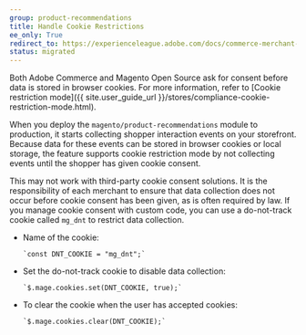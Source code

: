 ```yaml
---
group: product-recommendations
title: Handle Cookie Restrictions
ee_only: True
redirect_to: https://experienceleague.adobe.com/docs/commerce-merchant-services/product-recommendations/developer/setting-cookie.html
status: migrated
---
```


Both Adobe Commerce and Magento Open Source ask for consent before data is stored in browser cookies. For more information, refer to [Cookie restriction mode]({{ site.user_guide_url }}/stores/compliance-cookie-restriction-mode.html).

When you deploy the `magento/product-recommendations` module to production, it starts collecting shopper interaction events on your storefront. Because data for these events can be stored in browser cookies or local storage, the feature supports cookie restriction mode by not collecting events until the shopper has given cookie consent.

This may not work with third-party cookie consent solutions. It is the responsibility of each merchant to ensure that data collection does not occur before cookie consent has been given, as is often required by law. If you manage cookie consent with custom code, you can use a do-not-track cookie called `mg_dnt` to restrict data collection.

-  Name of the cookie:

   ```text
   `const DNT_COOKIE = "mg_dnt";`
   ```

-  Set the do-not-track cookie to disable data collection:

   ```text
   `$.mage.cookies.set(DNT_COOKIE, true);`
   ```

-  To clear the cookie when the user has accepted cookies:

   ```text
   `$.mage.cookies.clear(DNT_COOKIE);`
   ```
